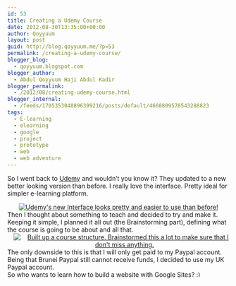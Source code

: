 ```yaml
---
id: 53
title: Creating a Udemy Course
date: 2012-08-30T13:35:00+00:00
author: Qoyyuum
layout: post
guid: http://blog.qoyyuum.me/?p=53
permalink: /creating-a-udemy-course/
blogger_blog:
  - qoyyuum.blogspot.com
blogger_author:
  - Abdul Qoyyuum Haji Abdul Kadir
blogger_permalink:
  - /2012/08/creating-udemy-course.html
blogger_internal:
  - /feeds/1705353048896399216/posts/default/4668809578543288823
tags:
  - E-learning
  - elearning
  - google
  - project
  - prototype
  - web
  - web adventure
---
```

So I went back to <a href="http://www.udemy.com/" target="_blank">Udemy</a> and wouldn&#8217;t you know it? They updated to a new better looking version than before. I really love the interface. Pretty ideal for simpler e-learning platform. 

<div style="clear: both; text-align: center;">
  <a href="http://i2.wp.com/blog.qoyyuum.me/wp-content/uploads/2012/08/udemys-new-interface.png" style="margin-left: 1em; margin-right: 1em;"><img alt="Udemy's new Interface looks pretty and easier to use than before!" border="0" src="http://i2.wp.com/blog.qoyyuum.me/wp-content/uploads/2012/08/udemys-new-interface.png?resize=640%2C400" title="" data-recalc-dims="1" /></a>
</div>

<div style="clear: both; text-align: center;">
</div>

<div style="clear: both; text-align: left;">
  Then I thought about something to teach and decided to try and make it. Keeping it simple, I planned it all out (the Brainstorming part), defining what the course is going to be about and all that.
</div>

<div style="clear: both; text-align: center;">
  <a href="http://i0.wp.com/blog.qoyyuum.me/wp-content/uploads/2012/08/uDemy-course-being-built.png" style="margin-left: 1em; margin-right: 1em;"><img alt="Built up a course structure. Brainstormed this a lot to make sure that I don't miss anything." border="0" src="http://i0.wp.com/blog.qoyyuum.me/wp-content/uploads/2012/08/uDemy-course-being-built.png?resize=640%2C360" title="" data-recalc-dims="1" /></a>
</div>

<div style="clear: both; text-align: left;">
  The only downside to this is that I will only get paid to my Paypal account. Being that Brunei Paypal still cannot receive funds, I decided to use my UK Paypal account.
</div>

<div style="clear: both; text-align: left;">
</div>

<div style="clear: both; text-align: left;">
  So who wants to learn how to build a website with Google Sites? <img src="http://i1.wp.com/blog.qoyyuum.me/wp-includes/images/smilies/simple-smile.png?w=676" alt=":)" class="wp-smiley" style="height: 1em; max-height: 1em;" data-recalc-dims="1" />
</div>

<div style="clear: both; text-align: left;">
</div>